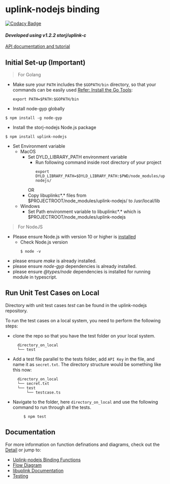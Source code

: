 # <b>uplink-nodejs binding</b>

[![Codacy Badge](https://api.codacy.com/project/badge/Grade/6acbf8b6d3dc42e98a30df0324334ca2)](https://app.codacy.com/gh/storj-thirdparty/uplink-nodejs?utm_source=github.com&utm_medium=referral&utm_content=storj-thirdparty/uplink-nodejs&utm_campaign=Badge_Grade_Dashboard)

#### *Developed using v1.2.2 storj/uplink-c*

[API documentation and tutorial](https://storj-thirdparty.github.io/uplink-nodejs/#/)

## <b>Initial Set-up (Important)</b>

>For Golang
   * Make sure your `PATH` includes the `$GOPATH/bin` directory, so that your commands can be easily used [Refer: Install the Go Tools](https://golang.org/doc/install):
        ```
        export PATH=$PATH:$GOPATH/bin
        ```


* Install node-gyp globally
```
$ npm install -g node-gyp
```
* Install the storj-nodejs Node.js package
```
$ npm install uplink-nodejs
```
* Set Environment variable
  * MacOS
    * Set DYLD_LIBRARY_PATH  environment variable
      * Run following command inside root directory of your project
        ```
        export  DYLD_LIBRARY_PATH=$DYLD_LIBRARY_PATH:$PWD/node_modules/uplink-nodejs/
        ```
      OR
    * Copy libuplinkc*.* files from $PROJECTROOT/node_modules/uplink-nodejs/ to /usr/local/lib
   * Windows
     * Set Path environment variable to libuplinkc*.* which is  $PROJECTROOT/node_modules/uplink-nodejs


>For NodeJS
 * Please ensure Node.js with version 10 or higher is [installed](https://nodejs.org/en/download/)
   * Check Node.js version
        ```
        $ node -v
        ```
 * please ensure *make* is already installed.
 * please ensure *node-gyp* dependencies is already installed.
 * please ensure *@types/node* dependencies is installed for running module in typescript.

## <b>Run Unit Test Cases on Local</b>

Directory with unit test cases *test* can be found in the uplink-nodejs repository.

To run the test cases on a local system, you need to perform the following steps:
* clone the repo so that you have the test folder on your local system.

        directory_on_local
        └── test

* Add a test file parallel to the tests folder, add ```API Key``` in the file, and name it as ```secret.txt```. The directory structure would be something like this now:

        directory_on_local
        └── secret.txt
        └── test
            └── testcase.ts

* Navigate to the folder, here ```directory_on_local``` and use the following command to run through all the tests.
```
        $ npm test
```

## <b>Documentation</b>
For more information on function definations and diagrams, check out the [Detail](//github.com/storj-thirdparty/uplink-nodejs/wiki/Home) or jump to:
* [Uplink-nodejs Binding Functions](//github.com/storj-thirdparty/uplink-nodejs/wiki/#binding-functions)
* [Flow Diagram](//github.com/storj-thirdparty/uplink-nodejs/wiki/#flow-diagram)
* [libuplink Documentation](https://godoc.org/storj.io/uplink)
* [Testing](//github.com/storj-thirdparty/uplink-nodejs/wiki/#testing)

